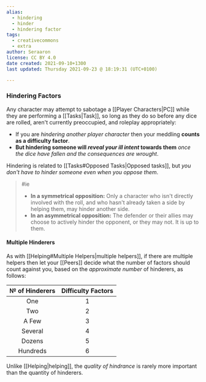 ```yaml
---
alias:
  - hindering
  - hinder
  - hindering factor
tags:
  - creativecommons
  - extra
author: Seraaron
license: CC BY 4.0
date created: 2021-09-10+1300
last updated: Thursday 2021-09-23 @ 18:19:31 (UTC+0100)

---
```


### Hindering Factors

Any character may attempt to sabotage a [[Player Characters|PC]] while they are performing a [[Tasks|Task]], so long as they do so before any dice are rolled, aren't currently preoccupied, and roleplay appropriately:

-   If you are _hindering another player character_ then your meddling **counts as a difficulty factor**.
-   **But hindering someone will _reveal your ill intent_ towards them** _once the dice have fallen and the consequences are wrought_.

Hindering is related to [[Tasks#Opposed Tasks|Opposed tasks]], but _you don't have to hinder someone even when you oppose them_.

> #ie
>
> -   **In a symmetrical opposition:** Only a character who isn't directly involved with the roll, and who hasn't already taken a side by helping them, may hinder another side.
> -   **In an asymmetrical opposition:** The defender or their allies may choose to actively hinder the opponent, or they may not. It is up to them.

#### Multiple Hinderers

As with [[Helping#Multiple Helpers|multiple helpers]], if there are multiple helpers then let your [[Peers]] decide what the number of factors should count against you, based on the _approximate number_ of hinderers, as follows:

| № of Hinderers | Difficulty Factors |
| :------------: | :----------------: |
|       One      |          1         |
|       Two      |          2         |
|      A Few     |          3         |
|     Several    |          4         |
|     Dozens     |          5         |
|    Hundreds    |          6         |

Unlike [[Helping|helping]], the _quality of hindrance_ is rarely more important than the quantity of hinderers.
